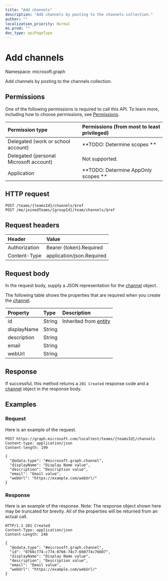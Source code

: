```yaml
---
title: "Add channels"
description: "Add channels by posting to the channels collection."
author: ""
localization_priority: Normal
ms.prod: ""
doc_type: apiPageType
---
```


# Add channels

Namespace: microsoft.graph

Add channels by posting to the channels collection.

## Permissions
One of the following permissions is required to call this API. To learn more, including how to choose permissions, see [Permissions](/concepts/permissions-reference.md).

|Permission type|Permissions (from most to least privileged)|
|:---|:---|
|Delegated (work or school account)|**TODO: Determine scopes **|
|Delegated (personal Microsoft account)|Not supported.|
|Application|**TODO: Determine AppOnly scopes **|

## HTTP request
<!-- {
  "blockType": "ignored"
}
-->
``` http
POST /teams/{teamsId}/channels/$ref
POST /me/joinedTeams/{groupId}/team/channels/$ref
```

## Request headers
|Header|Value|
|:---|:---|
|Authorization|Bearer {token}.Required|
|Content-Type|application/json.Required|

## Request body
In the request body, supply a JSON representation for the [channel](../resources/channel.md) object.

The following table shows the properties that are required when you create the [channel](../resources/channel.md).

|Property|Type|Description|
|:---|:---|:---|
|id|String| Inherited from [entity](../resources/entity.md)|
|displayName|String||
|description|String||
|email|String||
|webUrl|String||



## Response
If successful, this method returns a `201 Created` response code and a [channel](../resources/channel.md) object in the response body.

## Examples

### Request
Here is an example of the request.
<!-- {
  "blockType": "request",
  "name": "create_channel_from_"
}
-->
``` http
POST https://graph.microsoft.com/localtest/teams/{teamsId}/channels
Content-type: application/json
Content-length: 199

{
  "@odata.type": "#microsoft.graph.channel",
  "displayName": "Display Name value",
  "description": "Description value",
  "email": "Email value",
  "webUrl": "https://example.com/webUrl/"
}
```

### Response
Here is an example of the response. Note: The response object shown here may be truncated for brevity. All of the properties will be returned from an actual call.
<!-- {
  "blockType": "response",
  "truncated": true,
  "@odata.type": "microsoft.graph.channel"
}
-->
``` http
HTTP/1.1 201 Created
Content-Type: application/json
Content-Length: 248

{
  "@odata.type": "#microsoft.graph.channel",
  "id": "0766c774-c774-0766-74c7-660774c76607",
  "displayName": "Display Name value",
  "description": "Description value",
  "email": "Email value",
  "webUrl": "https://example.com/webUrl/"
}
```


